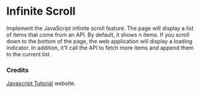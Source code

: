 # Infinite Scroll

Implement the JavaScript infinite scroll feature.
The page will display a list of items that come from an API. By default, it shows n items.
If you scroll down to the bottom of the page, the web application will display a loading indicator. In addition, it’ll call the API to fetch more items and append them to the current list.

### Credits

[Javascript Tutorial](https://www.javascripttutorial.net/javascript-dom/javascript-infinite-scroll/) website.